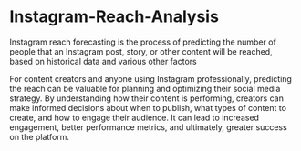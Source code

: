 # Instagram-Reach-Analysis
Instagram reach forecasting is the process of predicting the number of people that an Instagram post, story, or other content will be reached, based on historical data and various other factors

For content creators and anyone using Instagram professionally, predicting the reach can be valuable for planning and optimizing their social media strategy. By understanding how their content is performing, creators can make informed decisions about when to publish, what types of content to create, and how to engage their audience. It can lead to increased engagement, better performance metrics, and ultimately, greater success on the platform.
